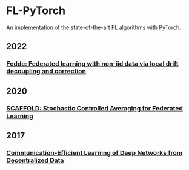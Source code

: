 # FL-PyTorch
An implementation of the state-of-the-art FL algorithms with PyTorch.

## 2022

### [Feddc: Federated learning with non-iid data via local drift decoupling and correction](https://openaccess.thecvf.com/content/CVPR2022/html/Gao_FedDC_Federated_Learning_With_Non-IID_Data_via_Local_Drift_Decoupling_CVPR_2022_paper.html)



## 2020

### [SCAFFOLD: Stochastic Controlled Averaging for Federated Learning](http://proceedings.mlr.press/v119/karimireddy20a.html)

## 2017

### [Communication-Efficient Learning of Deep Networks from Decentralized Data](https://proceedings.mlr.press/v54/mcmahan17a?ref=https://githubhelp.com)

